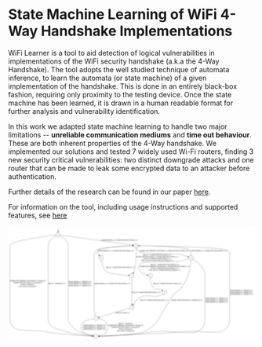 # State Machine Learning of WiFi 4-Way Handshake Implementations

WiFi Learner is a tool to aid detection of logical vulnerabilities in implementations of the WiFi security handshake (a.k.a the 4-Way Handshake). The tool adopts the well studied technique of automata inference, to learn the automata (or state machine) of a given implementation of the handshake. This is done in an entirely black-box fashion, requiring only proximity to the testing device. Once the state machine has been learned, it is drawn in a human readable format for further analysis and vulnerability identification.

In this work we adapted state machine learning to handle two major limitations -- **unreliable communication mediums** and **time out behaviour**. These are both inherent properties of the 4-Way handshake. We implemented our solutions and tested 7 widely used Wi-Fi routers, finding 3 new security critical vulnerabilities: two distinct downgrade attacks and one router that can be made to leak some encrypted data to an attacker before authentication.

Further details of the research can be found in our paper [here](http://chrismcmstone.github.io/wifi-learner/publications.html).

For information on the tool, including usage instructions and supported features, see [here](https://chrismcmstone.github.io/wifi-learner/tool.html)

![statemachine](statemachine1.png)